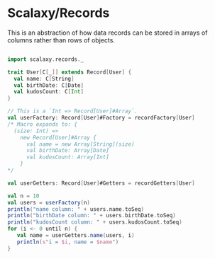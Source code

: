 # Scalaxy/Records

This is an abstraction of how data records can be stored in arrays of columns rather than rows of objects.

```scala

import scalaxy.records._

trait User[C[_]] extends Record[User] {
  val name: C[String]
  val birthDate: C[Date]
  val kudosCount: C[Int]
}

// This is a `Int => Record[User]#Array`.
val userFactory: Record[User]#Factory = recordFactory[User]
/* Macro expands to: {
  (size: Int) =>
    new Record[User]#Array {
      val name = new Array[String](size)
      val birthDate: Array[Date]
      val kudosCount: Array[Int]
    }
*/

val userGetters: Record[User]#Getters = recordGetters[User]

val n = 10
val users = userFactory(n)
println("name column: " + users.name.toSeq)
println("birthDate column: " + users.birthDate.toSeq)
println("kudosCount column: " + users.kudosCount.toSeq)
for (i <- 0 until n) {
   val name = userGetters.name(users, i)
   println(s"i = $i, name = $name")
}
```